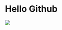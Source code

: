 <html>


<body>
<h1>Hello Github</h1>
<img src="https://timgsa.baidu.com/timg?image&quality=80&size=b9999_10000&sec=1528306136727&di=5ae31f6cdb836e3aab682a1b056292e2&imgtype=0&src=http%3A%2F%2Fwww.cnr.cn%2Ftech%2Fjdxw%2F201208%2FW020120814325894398551.jpg"/>
</body>
</html>
